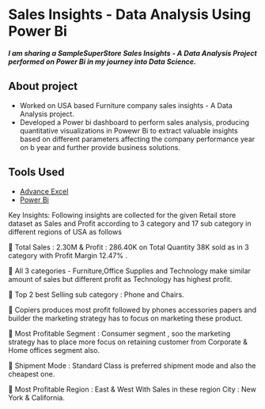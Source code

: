 # Sales Insights - Data Analysis Using Power Bi
*__I am sharing a SampleSuperStore Sales Insights - A Data Analysis Project performed on Power Bi in my journey into Data Science.__*

## About project 
* Worked on USA based Furniture company sales insights - A Data Analysis project.
* Developed a Power bi dashboard to perform sales analysis, producing quantitative visualizations in Powewr Bi to extract valuable insights based on different parameters affecting the company performance year on b 
  year and further provide business solutions.

## Tools Used
* [Advance Excel](https://www.coursera.org/account/accomplishments/certificate/4E8YBJXZSPAP)
* [Power Bi](https://www.udemy.com/certificate/UC-b8093fed-facb-4bb9-b9a2-7eb9507fee1a/)

Key Insights: Following insights are collected for the given Retail store dataset as Sales and Profit according to 3 category and 17 sub category in different regions of USA as follows 

🔷 Total Sales : 2.30M & Profit : 286.40K on Total Quantity 38K sold as in 3 category with Profit Margin 12.47% .

🔶 All 3 categories - Furniture,Office Supplies and Technology make similar amount of sales but different profit as Technology has highest profit.

🔷 Top 2 best Selling sub category : Phone and Chairs.

🔶 Copiers produces most profit followed by phones accessories papers and builder the marketing strategy has to focus on marketing these product.

🔷 Most Profitable Segment : Consumer segment , soo the marketing strategy has to place more focus on retaining customer from Corporate & Home offices segment also.

🔶 Shipment Mode : Standard Class is preferred shipment mode and also the cheapest one.

🔷 Most Profitable Region : East & West With Sales in these region City : New York & California.
